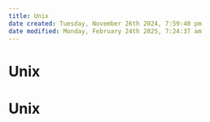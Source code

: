 ```yaml
---
title: Unix
date created: Tuesday, November 26th 2024, 7:59:40 pm
date modified: Monday, February 24th 2025, 7:24:37 am
---
```


# Unix

# Unix

